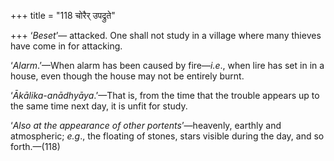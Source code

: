 +++
title = "118 चोरैर् उपद्रुते"

+++
‘*Beset*’— attacked. One shall not study in a village where many thieves
have come in for attacking.

‘*Alarm*.’—When alarm has been caused by fire—*i.e*., when lire has set
in in a house, even though the house may not be entirely burnt.

‘*Ākālika-anādhyāya*.’—That is, from the time that the trouble appears
up to the same time next day, it is unfit for study.

‘*Also at the appearance of other portents*’—heavenly, earthly and
atmospheric; *e.g*., the floating of stones, stars visible during the
day, and so forth.—(118)


